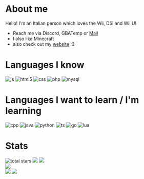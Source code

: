 # About me
Hello! I'm an Italian person which loves the Wii, DSi and Wii U!<br>
- Reach me via Discord, GBATemp or [Mail](mailto:hellothisisuport77967966868@gmail.com)
- I also like Minecraft
- also check out my [website](https://idkwh.ct8.pl) :3
# Languages I know
<img src="https://img.shields.io/badge/JavaScript-F7DF1E?logo=javascript&logoColor=black" alt="js">&nbsp;<img src="https://img.shields.io/badge/HTML5-E34F26?logo=html5&logoColor=white" alt="html5">&nbsp;<img src="https://img.shields.io/badge/CSS3-1572B6?logo=css3&logoColor=white" alt="css">&nbsp;<img src="https://img.shields.io/badge/PHP-777BB4?logo=php&logoColor=white" alt="php">&nbsp;<img src="https://img.shields.io/badge/MySQL-005C84?logo=mysql&logoColor=white" alt="mysql">
# Languages I want to learn / I'm learning
<img src="https://img.shields.io/badge/C%2B%2B-00599C?logo=c%2B%2B&logoColor=white" alt="cpp">&nbsp;<img src="https://img.shields.io/badge/Java-ED8B00?logo=openjdk&logoColor=white" alt="java">&nbsp;<img src="https://img.shields.io/badge/Python-14354C?logo=python&logoColor=white" alt="python">&nbsp;<img src="https://img.shields.io/badge/TypeScript-007ACC?logo=typescript&logoColor=white" alt="ts">&nbsp;<img src="https://img.shields.io/badge/Go-00ADD8?logo=go&logoColor=white" alt="go">&nbsp;<img src="https://img.shields.io/badge/Lua-2C2D72?logo=lua&logoColor=white" alt="lua">
# Stats
<img src="https://img.shields.io/github/stars/idkwhere1sthisname?style=flat&color=blue" alt="total stars">&nbsp;<img src="https://img.shields.io/badge/AMD-Radeon_RX_5500-ED1C24?logo=amd&logoColor=white">&nbsp;<img src="https://img.shields.io/badge/AMD-Ryzen_7_4000_Series-ED1C24?logoColor=white">&nbsp;<br>
<img src="https://github-readme-stats.vercel.app/api?username=idkwhere1sthisname&show=reviews,discussions_started,discussions_answered,prs_merged,prs_merged_percentage&theme=tokyonight">
<br>
<img src="https://img.shields.io/badge/Visual_Studio_Code-0078D4?logo=visual%20studio%20code&logoColor=white">&nbsp;<img src="https://img.shields.io/badge/windows%20terminal-4D4D4D?logo=windows%20terminal&logoColor=white">
